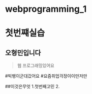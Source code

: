 # webprogramming_1
첫번쨰실습
=============
오형민입니다
-----------
> 웹 프로그래밍있어요

#빅뱅이군대갔어요
#요즘취업걱정이이만저만
 
##이것은무엇
1.첫번째고민
2.
